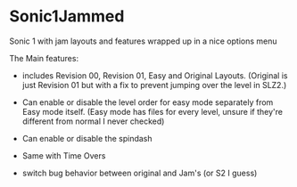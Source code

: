 # Sonic1Jammed
Sonic 1 with jam layouts and features wrapped up in a nice options menu

The Main features:
- includes Revision 00, Revision 01, Easy and Original Layouts.
(Original is just Revision 01 but with a fix to prevent jumping over the level in SLZ2.)

- Can enable or disable the level order for easy mode separately from Easy mode itself.
(Easy mode has files for every level, unsure if they're different from normal I never checked)

- Can enable or disable the spindash
- Same with Time Overs
- switch bug behavior between original and Jam's (or S2 I guess)
